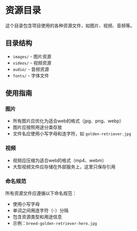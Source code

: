 # 资源目录

这个目录包含项目使用的各种资源文件，如图片、视频、音频等。

## 目录结构

- `images/` - 图片资源
- `videos/` - 视频资源
- `audio/` - 音频资源
- `fonts/` - 字体文件

## 使用指南

### 图片

- 所有图片应优化为适合web的格式（jpg、png、webp）
- 图片应按照用途分类存放
- 文件名应使用小写字母和连字符，如 `golden-retriever.jpg`

### 视频

- 视频应压缩为适合web的格式（mp4、webm）
- 大型视频文件应存储在外部服务上，这里只保存引用

### 命名规范

所有资源文件应遵循以下命名规范：

- 使用小写字母
- 单词之间用连字符（-）分隔
- 包含资源类型和用途信息
- 示例：`breed-golden-retriever-hero.jpg`